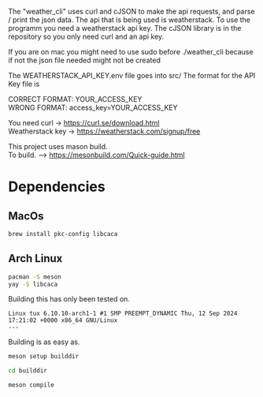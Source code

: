 The "weather_cli" uses curl and cJSON to make the api requests, and parse / print the json data. 
The api that is being used is weatherstack. To use the programm you need a weatherstack api key.
The cJSON library is in the repository so you only need curl and an api key.  

If you are on mac you might need to use sudo before ./weather_cli <city name> 
because if not the json file needed might not be created

The WEATHERSTACK_API_KEY.env file goes into src/
The format for the API Key file is   

CORRECT FORMAT: YOUR_ACCESS_KEY  
WRONG FORMAT: access_key=YOUR_ACCESS_KEY  

You need curl -> https://curl.se/download.html  
Weatherstack key -> https://weatherstack.com/signup/free  

This project uses mason build.   
To build. --> https://mesonbuild.com/Quick-guide.html  

# Dependencies

## MacOs 

```sh
brew install pkc-config libcaca
```

## Arch Linux
```sh
pacman -S meson
yay -S libcaca
```




Building this has only been tested on.  
```
Linux tux 6.10.10-arch1-1 #1 SMP PREEMPT_DYNAMIC Thu, 12 Sep 2024 17:21:02 +0000 x86_64 GNU/Linux
---
```

Building is as easy as.  
```sh
meson setup builddir

cd builddir

meson compile
```

